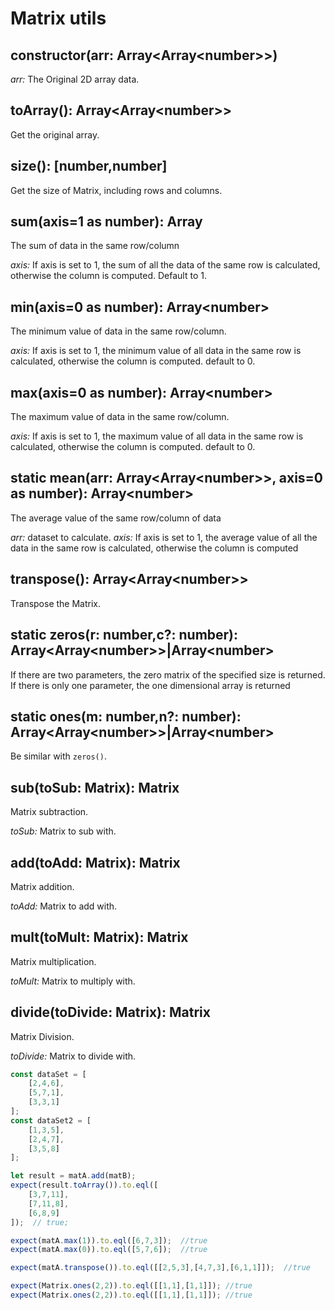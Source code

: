 # Matrix utils

## constructor(arr: Array<Array\<number>>)
*arr:* The Original 2D array data.

## toArray(): Array<Array\<number>>
Get the original array.

## size(): [number,number]
Get the size of Matrix, including rows and columns.

## sum(axis=1 as number): Array<number>
The sum of data in the same row/column

*axis:* If axis is set to 1, the sum of all the data of the same row is calculated, otherwise the column is computed. Default to 1.

## min(axis=0 as number): Array\<number>
The minimum value of data in the same row/column.

*axis:* If axis is set to 1, the minimum value of all data in the same row is calculated, otherwise the column is computed. default to 0.

## max(axis=0 as number): Array\<number>
The maximum value of data in the same row/column.

*axis:* If axis is set to 1, the maximum value of all data in the same row is calculated, otherwise the column is computed. default to 0.

## static mean(arr: Array<Array\<number>>, axis=0 as number): Array\<number>
The average value of the same row/column of data

*arr:* dataset to calculate.
*axis:* If axis is set to 1, the average value of all the data in the same row is calculated, otherwise the column is computed

## transpose(): Array<Array\<number>>
Transpose the Matrix.

## static zeros(r: number,c?: number): Array<Array\<number>>|Array\<number>

If there are two parameters, the zero matrix of the specified size is returned. If there is only one parameter, the one dimensional array is returned

## static ones(m: number,n?: number): Array<Array\<number>>|Array\<number>

Be similar with `zeros()`.
## sub(toSub: Matrix): Matrix
Matrix subtraction.

*toSub:* Matrix to sub with.


## add(toAdd: Matrix): Matrix
Matrix addition.

*toAdd:* Matrix to add with.

## mult(toMult: Matrix): Matrix
Matrix multiplication.

*toMult:* Matrix to multiply with.

## divide(toDivide: Matrix): Matrix
Matrix Division.

*toDivide:* Matrix to divide with.


```js
const dataSet = [
    [2,4,6],
    [5,7,1],
    [3,3,1]
];
const dataSet2 = [
    [1,3,5],
    [2,4,7],
    [3,5,8]
];

let result = matA.add(matB);
expect(result.toArray()).to.eql([
    [3,7,11],
    [7,11,8],
    [6,8,9]
]);  // true;

expect(matA.max(1)).to.eql([6,7,3]);  //true
expect(matA.max(0)).to.eql([5,7,6]);  //true

expect(matA.transpose()).to.eql([[2,5,3],[4,7,3],[6,1,1]]);  //true

expect(Matrix.ones(2,2)).to.eql([[1,1],[1,1]]); //true
expect(Matrix.ones(2,2)).to.eql([[1,1],[1,1]]); //true
```
